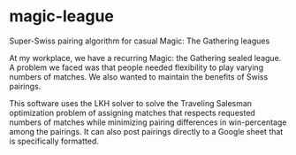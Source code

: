 # magic-league
Super-Swiss pairing algorithm for casual Magic: The Gathering leagues

At my workplace, we have a recurring Magic: the Gathering sealed league. A problem we faced was that people needed flexibility to play varying numbers of matches. We also wanted to maintain the benefits of Swiss pairings.

This software uses the LKH solver to solve the Traveling Salesman optimization problem of assigning matches that respects requested numbers of matches while minimizing pairing differences in win-percentage among the pairings. It can also post pairings directly to a Google sheet that is specifically formatted.

